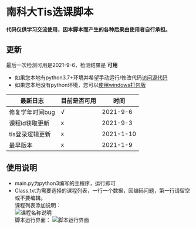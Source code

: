 # 南科大Tis选课脚本  
**代码仅供学习交流使用，因本脚本而产生的各种后果由使用者自行承担。**  

## 更新
最后一次检测可用是2021-9-6，检测结果是 **可用**  
- 如果您本地有python3.7+环境并希望手动运行/修改代码[访问源代码](https://github.com/GhostFrankWu/SUSTech_Tools/blob/main/main.py)  
- 如果您本地没有python环境，您可以[使用windows打包版](https://github.com/GhostFrankWu/SUSTech_Tools/releases/tag/2021_9_6)  


| 最新日志 | 目前是否可用 | 时间 |  
-- | -- | --   
| 修复学年时间bug | √ | 2021-9-6 |  
| 课程id获取更新 | x | 2021-9-3 |  
| tis登录逻辑更新 | x | 2021-1-10 |  
| 最早版本 | x | 2021-1-9 |  


## 使用说明  
- main.py为python3编写的主程序，运行即可  
- Class.txt为需要选择的课程列表，一行一个数据，因编码问题，第一行请留空或不要编辑。  
课程列表添加说明：  
![课程名称说明](https://github.com/GhostFrankWu/SUSTech_Tools/blob/main/screenShots/help.png)  
  脚本运行界面：
![脚本运行界面](https://github.com/GhostFrankWu/SUSTech_Tools/blob/main/screenShots/sc.png)
